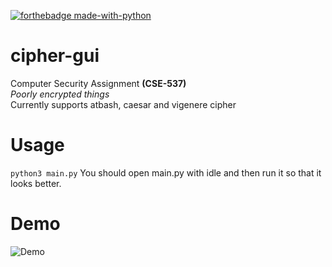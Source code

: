 [![forthebadge made-with-python](http://ForTheBadge.com/images/badges/made-with-python.svg)](https://www.python.org/)<br>
# cipher-gui
Computer Security Assignment __(CSE-537)__ <br>
_Poorly encrypted things_<br>
Currently supports atbash, caesar and vigenere cipher <br>
# Usage
```python3 main.py```
You should open main.py with idle and then run it so that it looks better.

# Demo
![Demo](demo.png)
